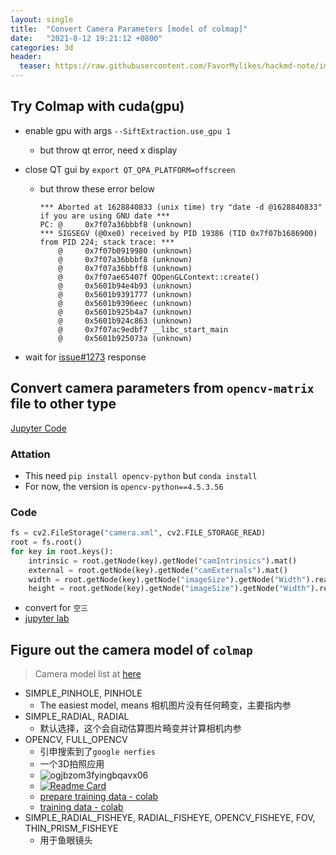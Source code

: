 ```yaml
---
layout: single
title:  "Convert Camera Parameters [model of colmap]"
date:   "2021-8-12 19:21:12 +0800"
categories: 3d
header:
  teaser: https://raw.githubusercontent.com/FavorMylikes/hackmd-note/img/img20210812183427.png
---
```


## Try Colmap with cuda(gpu)

- enable gpu with args `--SiftExtraction.use_gpu 1`
  - but throw qt error, need x display
- close QT gui by `export QT_QPA_PLATFORM=offscreen`
  - but throw these error below

    ```console
    *** Aborted at 1628840833 (unix time) try "date -d @1628840833" if you are using GNU date ***
    PC: @     0x7f07a36bbbf8 (unknown)
    *** SIGSEGV (@0xe0) received by PID 19386 (TID 0x7f07b1686900) from PID 224; stack trace: ***
        @     0x7f07b0919980 (unknown)
        @     0x7f07a36bbbf8 (unknown)
        @     0x7f07a36bbff8 (unknown)
        @     0x7f07ae65407f QOpenGLContext::create()
        @     0x5601b94e4b93 (unknown)
        @     0x5601b9391777 (unknown)
        @     0x5601b9396eec (unknown)
        @     0x5601b925b4a7 (unknown)
        @     0x5601b924c863 (unknown)
        @     0x7f07ac9edbf7 __libc_start_main
        @     0x5601b925073a (unknown)
    ```

- wait for [issue#1273](https://github.com/colmap/colmap/issues/1273) response

## Convert camera parameters from `opencv-matrix` file to other type

[Jupyter Code](http://ucas/jupyter/lab/tree/3d/cameras/comera_convert.ipynb)

### Attation

- This need `pip install opencv-python` but `conda install`
- For now, the version is `opencv-python==4.5.3.56`

### Code

```python
fs = cv2.FileStorage("camera.xml", cv2.FILE_STORAGE_READ)
root = fs.root()
for key in root.keys():
    intrinsic = root.getNode(key).getNode("camIntrinsics").mat()
    external = root.getNode(key).getNode("camExternals").mat()
    width = root.getNode(key).getNode("imageSize").getNode("Width").real()
    height = root.getNode(key).getNode("imageSize").getNode("Width").real()
```

- convert for `空三`
- [jupyter lab](http://ucas/jupyter/lab/tree/3d/cameras/comera_convert.ipynb)

## Figure out the camera model of `colmap`

> Camera model list at [here](https://colmap.github.io/cameras.html?highlight=undistortion)

- SIMPLE_PINHOLE, PINHOLE
  - The easiest model, means 相机图片没有任何畸变，主要指内参
- SIMPLE_RADIAL, RADIAL
  - 默认选择，这个会自动估算图片畸变并计算相机内参
- OPENCV, FULL_OPENCV
  - 引申搜索到了`google nerfies`
  - 一个3D拍照应用
  - <img src="https://raw.githubusercontent.com/FavorMylikes/hackmd-note/img/imgogjbzom3fyingbqavx06.gif" alt="ogjbzom3fyingbqavx06">
  - [![Readme Card](https://github-readme-stats.vercel.app/api/pin/?username=google&repo=nerfies&show_owner=true)](https://github.com/google/nerfies)
  - [prepare training data - colab](https://colab.research.google.com/github/google/nerfies/blob/main/notebooks/Nerfies_Capture_Processing.ipynb)
  - [training data - colab](https://colab.sandbox.google.com/github/google/nerfies/blob/main/notebooks/Nerfies_Training.ipynb)
- SIMPLE_RADIAL_FISHEYE, RADIAL_FISHEYE, OPENCV_FISHEYE, FOV, THIN_PRISM_FISHEYE
  - 用于鱼眼镜头
